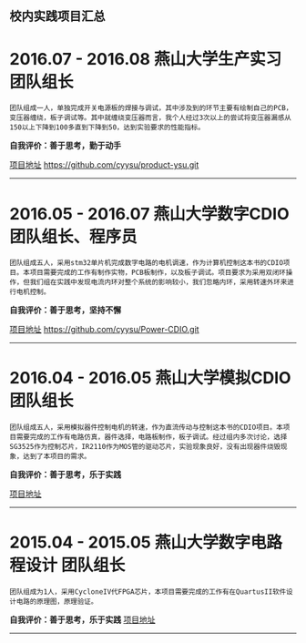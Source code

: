 ## 校内实践项目汇总

# 2016.07 - 2016.08             燕山大学生产实习           团队组长
    
    团队组成一人，单独完成开关电源板的焊接与调试，其中涉及到的环节主要有绘制自己的PCB，变压器缠绕，板子调试等。其中就缠绕变压器而言，我个人经过3次以上的尝试将变压器漏感从150以上下降到100多直到下降到50，达到实验要求的性能指标。
    
**自我评价：善于思考，勤于动手**

[项目地址](https://github.com/cyysu/product-ysu.git) https://github.com/cyysu/product-ysu.git

----

# 2016.05 - 2016.07             燕山大学数字CDIO                团队组长、程序员
    
    团队组成五人，采用stm32单片机完成数字电路的电机调速，作为计算机控制这本书的CDIO项目。本项目需要完成的工作有制作实物，PCB板制作，以及板子调试。项目要求为采用双闭环操作，但我们组在实践中发现电流内环对整个系统的影响较小，我们忽略内环，采用转速外环来进行电机控制。

**自我评价：善于思考，坚持不懈**

[项目地址](https://github.com/cyysu/Power-CDIO.git)  https://github.com/cyysu/Power-CDIO.git

----

# 2016.04 - 2016.05             燕山大学模拟CDIO                 团队组长
    
    团队组成五人，采用模拟器件控制电机的转速，作为直流传动与控制这本书的CDIO项目。本项目需要完成的工作有电路仿真，器件选择，电路板制作，板子调试。经过组内多次讨论，选择SG3525作为控制芯片，IR2110作为MOS管的驱动芯片，实验现象良好，没有出现器件烧毁现象，达到了本项目的需求。
    
**自我评价：善于思考，乐于实践**

[项目地址](https://github.com/cyysu/Matlab.git)

----

# 2015.04 - 2015.05             燕山大学数字电路程设计            团队组长
    
    团队组成为1人，采用CycloneIV代FPGA芯片，本项目需要完成的工作有在QuartusII软件设计电路的原理图，原理验证。

**自我评价：善于思考，乐于实践**
[项目地址](https://github.com/cyysu/FPGA)

---





